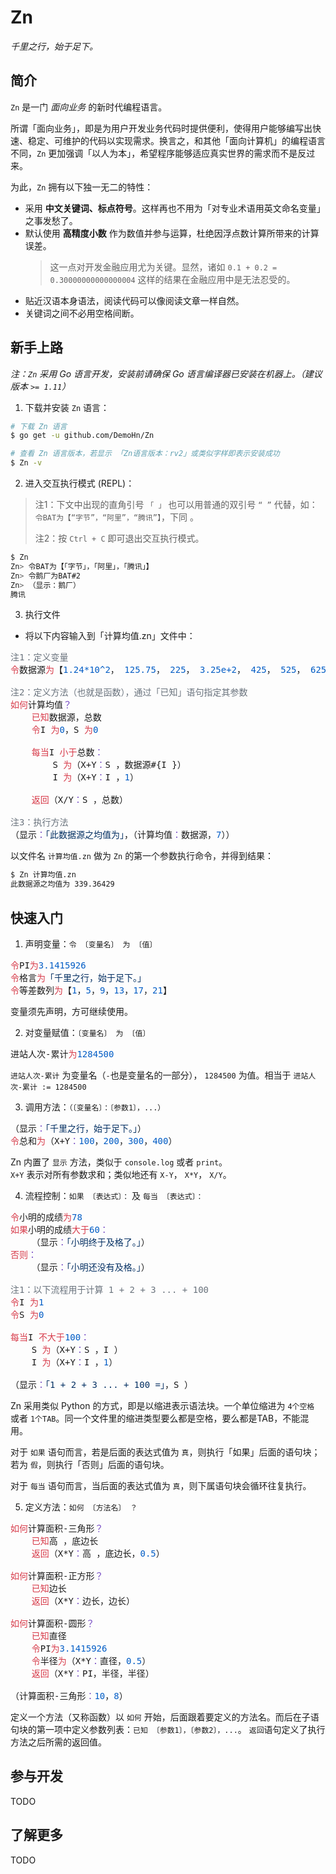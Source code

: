 # Zn
_千里之行，始于足下。_


## 简介

`Zn` 是一门 _面向业务_ 的新时代编程语言。

所谓「面向业务」，即是为用户开发业务代码时提供便利，使得用户能够编写出快速、稳定、可维护的代码以实现需求。换言之，和其他「面向计算机」的编程语言不同，`Zn` 更加强调「以人为本」，希望程序能够适应真实世界的需求而不是反过来。

为此，`Zn` 拥有以下独一无二的特性：

- 采用 **中文关键词、标点符号**。这样再也不用为「对专业术语用英文命名变量」之事发愁了。
- 默认使用 **高精度小数** 作为数值并参与运算，杜绝因浮点数计算所带来的计算误差。
  > 这一点对开发金融应用尤为关键。显然，诸如 `0.1 + 0.2 = 0.30000000000000004` 这样的结果在金融应用中是无法忍受的。
- 贴近汉语本身语法，阅读代码可以像阅读文章一样自然。
- 关键词之间不必用空格间断。

## 新手上路

_注：`Zn` 采用 Go 语言开发，安装前请确保 Go 语言编译器已安装在机器上。（建议版本 `>= 1.11`）_

1. 下载并安装 `Zn` 语言：
```sh
# 下载 Zn 语言
$ go get -u github.com/DemoHn/Zn

# 查看 Zn 语言版本，若显示 「Zn语言版本：rv2」或类似字样即表示安装成功
$ Zn -v
```

2. 进入交互执行模式 (REPL)：
  > 注1：下文中出现的直角引号 `「 」` 也可以用普通的双引号 `“ ”` 代替，如：  
  > `令BAT为【“字节”，“阿里”，“腾讯”】`，下同 。
  >
  > 注2：按 `Ctrl + C` 即可退出交互执行模式。
```sh
$ Zn
Zn> 令BAT为【「字节」，「阿里」，「腾讯」】
Zn> 令鹅厂为BAT#2
Zn> （显示：鹅厂）
腾讯
```

3. 执行文件

- 将以下内容输入到「计算均值.zn」文件中：
<pre class='zn-ref-ySWxJfAs' style='display: none'>zn: 注1：定义变量
令数据源为【1.24*10^2， 125.75， 225， 3.25e+2， 425， 525， 625.8】

注2：定义方法（也就是函数），通过「已知」语句指定其参数
如何计算均值？
    已知数据源，总数
    令I为0，S为0

    每当I小于总数：
        S为（X+Y：S，数据源#{I}）
        I为（X+Y：I，1）

    返回（X/Y：S，总数）

注3：执行方法
（显示：「此数据源之均值为」，（计算均值：数据源，7））</pre>
<pre class='zn-source-ySWxJfAs' style='font-family: Sarasa Mono SC, Microsoft YaHei, monospace'><span></span><span style='color: #6a737d'>注1：定义变量</span>
<span></span><span style='color: #d73a49' class='pl-c1'>令</span>数据源<span style='color: #d73a49'>为</span>【<span style='color: #005cc5'>1.24*10^2</span>，<span>&nbsp;</span><span style='color: #005cc5'>125.75</span>，<span>&nbsp;</span><span style='color: #005cc5'>225</span>，<span>&nbsp;</span><span style='color: #005cc5'>3.25e+2</span>，<span>&nbsp;</span><span style='color: #005cc5'>425</span>，<span>&nbsp;</span><span style='color: #005cc5'>525</span>，<span>&nbsp;</span><span style='color: #005cc5'>625.8</span>】

<span></span><span style='color: #6a737d'>注2：定义方法（也就是函数），通过「已知」语句指定其参数</span>
<span></span><span style='color: #d73a49'>如何</span>计算均值<span style='color: #6f42c1'>？</span>
<span>&nbsp;&nbsp;&nbsp;&nbsp;</span><span style='color: #d73a49'>已知</span>数据源，总数
<span>&nbsp;&nbsp;&nbsp;&nbsp;</span><span style='color: #d73a49'>令</span>I<span>&nbsp;</span><span style='color: #d73a49'>为</span><span style='color: #005cc5'>0</span>，S<span>&nbsp;</span><span style='color: #d73a49'>为</span><span style='color: #005cc5'>0</span>

<span>&nbsp;&nbsp;&nbsp;&nbsp;</span><span style='color: #d73a49'>每当</span>I<span>&nbsp;</span><span style='color: #d73a49'>小于</span>总数<span style='color: #6f42c1'>：</span>
<span>&nbsp;&nbsp;&nbsp;&nbsp;&nbsp;&nbsp;&nbsp;&nbsp;</span>S<span>&nbsp;</span><span style='color: #d73a49'>为</span>（X+Y<span style='color: #6f42c1'>：</span>S<span>&nbsp;</span>，数据源#{I<span>&nbsp;</span>}）
<span>&nbsp;&nbsp;&nbsp;&nbsp;&nbsp;&nbsp;&nbsp;&nbsp;</span>I<span>&nbsp;</span><span style='color: #d73a49'>为</span>（X+Y<span style='color: #6f42c1'>：</span>I<span>&nbsp;</span>，<span style='color: #005cc5'>1</span>）

<span>&nbsp;&nbsp;&nbsp;&nbsp;</span><span style='color: #d73a49'>返回</span>（X/Y<span style='color: #6f42c1'>：</span>S<span>&nbsp;</span>，总数）

<span></span><span style='color: #6a737d'>注3：执行方法</span>
<span></span>（显示<span style='color: #6f42c1'>：</span><span style='color: #032f62'>「此数据源之均值为」</span>，（计算均值<span style='color: #6f42c1'>：</span>数据源，<span style='color: #005cc5'>7</span>））</pre>

以文件名 `计算均值.zn` 做为 `Zn` 的第一个参数执行命令，并得到结果：

```sh
$ Zn 计算均值.zn
此数据源之均值为 339.36429
```

## 快速入门

1. 声明变量：`令 〔变量名〕 为 〔值〕`
<pre class='zn-ref-eow488VI' style='display: none'>zn: 令PI为3.1415926
令格言为「千里之行，始于足下。」
令等差数列为【1，5，9，13，17，21】</pre>
<pre class='zn-source-eow488VI' style='font-family: Sarasa Mono SC, Microsoft YaHei, monospace'><span style='color: #d73a49'>令</span>PI<span style='color: #d73a49'>为</span><span style='color: #005cc5'>3.1415926</span>
<span style='color: #d73a49'>令</span>格言<span style='color: #d73a49'>为</span><span style='color: #032f62'>「千里之行，始于足下。」</span>
<span style='color: #d73a49'>令</span>等差数列<span style='color: #d73a49'>为</span>【<span style='color: #005cc5'>1</span>，<span style='color: #005cc5'>5</span>，<span style='color: #005cc5'>9</span>，<span style='color: #005cc5'>13</span>，<span style='color: #005cc5'>17</span>，<span style='color: #005cc5'>21</span>】</pre>
变量须先声明，方可继续使用。

2. 对变量赋值：`〔变量名〕 为 〔值〕`
<pre class='zn-ref-wNh4S2vq' style='display: none'>zn: 进站人次-累计为1284500</pre>
<pre class='zn-source-wNh4S2vq' style='font-family: Sarasa Mono SC, Microsoft YaHei, monospace'>进站人次-累计<span style='color: #d73a49'>为</span><span style='color: #005cc5'>1284500</span></pre>

`进站人次-累计` 为变量名（`-`也是变量名的一部分）， `1284500` 为值。相当于 `进站人次-累计 := 1284500`

3. 调用方法：`（〔变量名〕：〔参数1〕，...）`
<pre class='zn-ref-mVFmm5dI' style='display: none'>zn: （显示：「千里之行，始于足下。」）
令总和为（X+Y：100，200，300，400）</pre>
<pre class='zn-source-mVFmm5dI' style='font-family: Sarasa Mono SC, Microsoft YaHei, monospace'>（显示<span style='color: #6f42c1'>：</span><span style='color: #032f62'>「千里之行，始于足下。」</span>）
<span style='color: #d73a49'>令</span>总和<span style='color: #d73a49'>为</span>（X+Y<span style='color: #6f42c1'>：</span><span style='color: #005cc5'>100</span>，<span style='color: #005cc5'>200</span>，<span style='color: #005cc5'>300</span>，<span style='color: #005cc5'>400</span>）</pre>

Zn 内置了 `显示` 方法，类似于 `console.log` 或者 `print`。  
`X+Y` 表示对所有参数求和；类似地还有 `X-Y`， `X*Y`， `X/Y`。

4. 流程控制：`如果 〔表达式〕：` 及 `每当 〔表达式〕：`
<pre class='zn-ref-yAncjwXs' style='display: none'>zn: 令小明的成绩为78
如果小明的成绩大于60：
    （显示：「小明终于及格了。」）
否则：
    （显示：「小明还没有及格。」）

注1：以下流程用于计算 1 + 2 + 3 ... + 100
令I为1
令S为0

每当I不大于100：
    S为（X+Y：S，I）
    I为（X+Y：I，1）

（显示：「1 + 2 + 3 ... + 100 =」，S）</pre>
<pre class='zn-source-yAncjwXs' style='font-family: Sarasa Mono SC, Microsoft YaHei, monospace'><span></span><span style='color: #d73a49'>令</span>小明的成绩<span style='color: #d73a49'>为</span><span style='color: #005cc5'>78</span>
<span></span><span style='color: #d73a49'>如果</span>小明的成绩<span style='color: #d73a49'>大于</span><span style='color: #005cc5'>60</span><span style='color: #6f42c1'>：</span>
<span>&nbsp;&nbsp;&nbsp;&nbsp;</span>（显示<span style='color: #6f42c1'>：</span><span style='color: #032f62'>「小明终于及格了。」</span>）
<span></span><span style='color: #d73a49'>否则</span><span style='color: #6f42c1'>：</span>
<span>&nbsp;&nbsp;&nbsp;&nbsp;</span>（显示<span style='color: #6f42c1'>：</span><span style='color: #032f62'>「小明还没有及格。」</span>）

<span></span><span style='color: #6a737d'>注1：以下流程用于计算 1 + 2 + 3 ... + 100</span>
<span></span><span style='color: #d73a49'>令</span>I<span>&nbsp;</span><span style='color: #d73a49'>为</span><span style='color: #005cc5'>1</span>
<span></span><span style='color: #d73a49'>令</span>S<span>&nbsp;</span><span style='color: #d73a49'>为</span><span style='color: #005cc5'>0</span>

<span></span><span style='color: #d73a49'>每当</span>I<span>&nbsp;</span><span style='color: #d73a49'>不大于</span><span style='color: #005cc5'>100</span><span style='color: #6f42c1'>：</span>
<span>&nbsp;&nbsp;&nbsp;&nbsp;</span>S<span>&nbsp;</span><span style='color: #d73a49'>为</span>（X+Y<span style='color: #6f42c1'>：</span>S<span>&nbsp;</span>，I<span>&nbsp;</span>）
<span>&nbsp;&nbsp;&nbsp;&nbsp;</span>I<span>&nbsp;</span><span style='color: #d73a49'>为</span>（X+Y<span style='color: #6f42c1'>：</span>I<span>&nbsp;</span>，<span style='color: #005cc5'>1</span>）

<span></span>（显示<span style='color: #6f42c1'>：</span><span style='color: #032f62'>「1 + 2 + 3 ... + 100 =」</span>，S<span>&nbsp;</span>）</pre>

Zn 采用类似 Python 的方式，即是以缩进表示语法块。一个单位缩进为 `4个空格` 或者 `1个TAB`。同一个文件里的缩进类型要么都是空格，要么都是TAB，不能混用。

对于 `如果` 语句而言，若是后面的表达式值为 `真`，则执行「如果」后面的语句块；若为 `假`，则执行「否则」后面的语句块。

对于 `每当` 语句而言，当后面的表达式值为 `真`，则下属语句块会循环往复执行。

5. 定义方法：`如何 〔方法名〕 ？`

<pre class='zn-ref-JItoHFUf' style='display: none'>zn: 如何计算面积-三角形？
    已知高，底边长
    返回（X*Y：高，底边长，0.5）

如何计算面积-正方形？
    已知边长
    返回（X*Y：边长，边长）

如何计算面积-圆形？
    已知直径
    令PI为3.1415926
    令半径为（X*Y：直径，0.5）
    返回（X*Y：PI，半径，半径）

（计算面积-三角形：10，8）</pre>
<pre class='zn-source-JItoHFUf' style='font-family: Sarasa Mono SC, Microsoft YaHei, monospace'><span></span><span style='color: #d73a49'>如何</span>计算面积-三角形<span style='color: #6f42c1'>？</span>
<span>&nbsp;&nbsp;&nbsp;&nbsp;</span><span style='color: #d73a49'>已知</span>高<span>&nbsp;</span>，底边长
<span>&nbsp;&nbsp;&nbsp;&nbsp;</span><span style='color: #d73a49'>返回</span>（X*Y<span style='color: #6f42c1'>：</span>高<span>&nbsp;</span>，底边长，<span style='color: #005cc5'>0.5</span>）

<span></span><span style='color: #d73a49'>如何</span>计算面积-正方形<span style='color: #6f42c1'>？</span>
<span>&nbsp;&nbsp;&nbsp;&nbsp;</span><span style='color: #d73a49'>已知</span>边长
<span>&nbsp;&nbsp;&nbsp;&nbsp;</span><span style='color: #d73a49'>返回</span>（X*Y<span style='color: #6f42c1'>：</span>边长，边长）

<span></span><span style='color: #d73a49'>如何</span>计算面积-圆形<span style='color: #6f42c1'>？</span>
<span>&nbsp;&nbsp;&nbsp;&nbsp;</span><span style='color: #d73a49'>已知</span>直径
<span>&nbsp;&nbsp;&nbsp;&nbsp;</span><span style='color: #d73a49'>令</span>PI<span style='color: #d73a49'>为</span><span style='color: #005cc5'>3.1415926</span>
<span>&nbsp;&nbsp;&nbsp;&nbsp;</span><span style='color: #d73a49'>令</span>半径<span style='color: #d73a49'>为</span>（X*Y<span style='color: #6f42c1'>：</span>直径，<span style='color: #005cc5'>0.5</span>）
<span>&nbsp;&nbsp;&nbsp;&nbsp;</span><span style='color: #d73a49'>返回</span>（X*Y<span style='color: #6f42c1'>：</span>PI，半径，半径）

<span></span>（计算面积-三角形<span style='color: #6f42c1'>：</span><span style='color: #005cc5'>10</span>，<span style='color: #005cc5'>8</span>）</pre>

定义一个方法（又称函数）以 `如何` 开始，后面跟着要定义的方法名。而后在子语句块的第一项中定义参数列表：`已知 〔参数1〕，〔参数2〕，...`。 `返回`语句定义了执行方法之后所需的返回值。


## 参与开发

TODO

## 了解更多

TODO